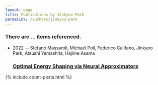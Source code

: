 ```yaml
---
layout: page
title: Publications by Jinkyoo Park
permalink: /authors/jinkyoo-park
---
```


<h3 id="number-posts">There are ... items referenced.</h3>
<ul class="post-list">
<li><span class='post-meta'>2022 -- Stefano Massaroli, Michael Poli, Federico Califano, Jinkyoo Park, Atsushi Yamashita, Hajime Asama</span><h3><a class='post-link' href="{{ site.baseurl }}/optimal-energy-shaping-via-neural-approximators">Optimal Energy Shaping via Neural Approximators</a></h3></li>

</ul>
{% include count-posts.html %}

